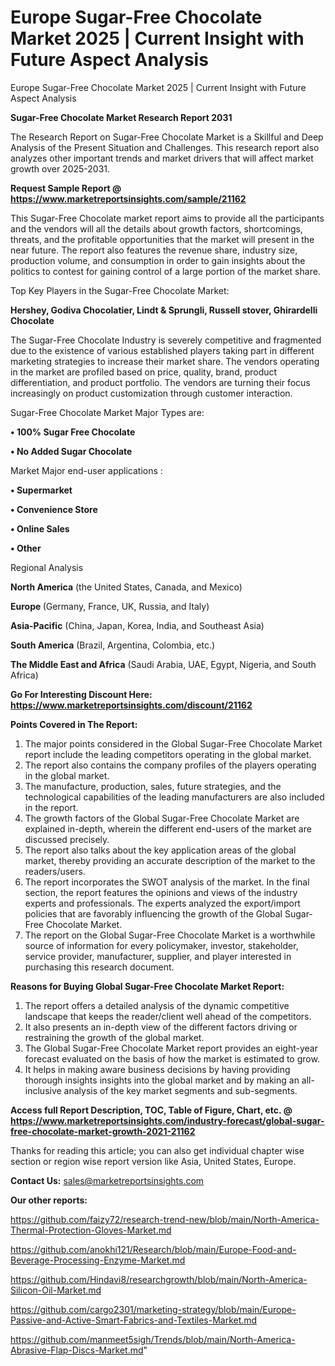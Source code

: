 # Europe Sugar-Free Chocolate Market 2025 | Current Insight with Future Aspect Analysis
Europe Sugar-Free Chocolate Market 2025 | Current Insight with Future Aspect Analysis

<strong>Sugar-Free Chocolate Market Research Report 2031</strong>

The Research Report on Sugar-Free Chocolate Market is a Skillful and Deep Analysis of the Present Situation and Challenges. This research report also analyzes other important trends and market drivers that will affect market growth over 2025-2031.

<strong>Request Sample Report @ <a href=https://www.marketreportsinsights.com/sample/21162>https://www.marketreportsinsights.com/sample/21162</a></strong>

This Sugar-Free Chocolate market report aims to provide all the participants and the vendors will all the details about growth factors, shortcomings, threats, and the profitable opportunities that the market will present in the near future. The report also features the revenue share, industry size, production volume, and consumption in order to gain insights about the politics to contest for gaining control of a large portion of the market share.

Top Key Players in the Sugar-Free Chocolate Market:

<strong>Hershey, Godiva Chocolatier, Lindt & Sprungli, Russell stover, Ghirardelli Chocolate</strong>

The Sugar-Free Chocolate Industry is severely competitive and fragmented due to the existence of various established players taking part in different marketing strategies to increase their market share. The vendors operating in the market are profiled based on price, quality, brand, product differentiation, and product portfolio. The vendors are turning their focus increasingly on product customization through customer interaction.

Sugar-Free Chocolate Market Major Types are:

<strong>• 100% Sugar Free Chocolate

• No Added Sugar Chocolate</strong>

Market Major end-user applications :

<strong>• Supermarket

• Convenience Store

• Online Sales

• Other</strong>

Regional Analysis

</u><strong><b>North America</b></strong> (the United States, Canada, and Mexico)

<strong><b>Europe </b></strong>(Germany, France, UK, Russia, and Italy)

<strong><b>Asia-Pacific</b></strong> (China, Japan, Korea, India, and Southeast Asia)

<strong><b>South America</b></strong> (Brazil, Argentina, Colombia, etc.)

<strong><b>The Middle East and Africa</b></strong> (Saudi Arabia, UAE, Egypt, Nigeria, and South Africa)

<strong>Go For Interesting Discount Here: <a href=https://www.marketreportsinsights.com/discount/21162>https://www.marketreportsinsights.com/discount/21162</a></strong>

<strong>Points Covered in The Report:</strong>
<ol>
  <li>The major points considered in the Global Sugar-Free Chocolate Market report include the leading competitors operating in the global market.</li>
  <li>The report also contains the company profiles of the players operating in the global market.</li>
  <li>The manufacture, production, sales, future strategies, and the technological capabilities of the leading manufacturers are also included in the report.</li>
  <li>The growth factors of the Global Sugar-Free Chocolate Market are explained in-depth, wherein the different end-users of the market are discussed precisely.</li>
  <li>The report also talks about the key application areas of the global market, thereby providing an accurate description of the market to the readers/users.</li>
  <li>The report incorporates the SWOT analysis of the market. In the final section, the report features the opinions and views of the industry experts and professionals. The experts analyzed the export/import policies that are favorably influencing the growth of the Global Sugar-Free Chocolate Market.</li>
  <li>The report on the Global Sugar-Free Chocolate Market is a worthwhile source of information for every policymaker, investor, stakeholder, service provider, manufacturer, supplier, and player interested in purchasing this research document.</li>
</ol>
<strong>Reasons for Buying Global Sugar-Free Chocolate Market Report:</strong>

<ol>
  <li>The report offers a detailed analysis of the dynamic competitive landscape that keeps the reader/client well ahead of the competitors.</li>
  <li>It also presents an in-depth view of the different factors driving or restraining the growth of the global market.</li>
  <li>The Global Sugar-Free Chocolate Market report provides an eight-year forecast evaluated on the basis of how the market is estimated to grow.</li>
  <li>It helps in making aware business decisions by having providing thorough insights insights into the global market and by making an all-inclusive analysis of the key market segments and sub-segments.</li>
</ol>
<strong>Access full Report Description, TOC, Table of Figure, Chart, etc. @ <a href=https://www.marketreportsinsights.com/industry-forecast/global-sugar-free-chocolate-market-growth-2021-21162>https://www.marketreportsinsights.com/industry-forecast/global-sugar-free-chocolate-market-growth-2021-21162</a></strong>


Thanks for reading this article; you can also get individual chapter wise section or region wise report version like Asia, United States, Europe.

<strong>Contact Us:</strong>
sales@marketreportsinsights.com

<strong>Our other reports:</strong>

<a href=https://github.com/faizy72/research-trend-new/blob/main/North-America-Thermal-Protection-Gloves-Market.md>https://github.com/faizy72/research-trend-new/blob/main/North-America-Thermal-Protection-Gloves-Market.md</a>

<a href=https://github.com/anokhi121/Research/blob/main/Europe-Food-and-Beverage-Processing-Enzyme-Market.md>https://github.com/anokhi121/Research/blob/main/Europe-Food-and-Beverage-Processing-Enzyme-Market.md</a>

<a href=https://github.com/Hindavi8/researchgrowth/blob/main/North-America-Silicon-Oil-Market.md>https://github.com/Hindavi8/researchgrowth/blob/main/North-America-Silicon-Oil-Market.md</a>

<a href=https://github.com/cargo2301/marketing-strategy/blob/main/Europe-Passive-and-Active-Smart-Fabrics-and-Textiles-Market.md>https://github.com/cargo2301/marketing-strategy/blob/main/Europe-Passive-and-Active-Smart-Fabrics-and-Textiles-Market.md</a>

<a href=https://github.com/manmeet5sigh/Trends/blob/main/North-America-Abrasive-Flap-Discs-Market.md>https://github.com/manmeet5sigh/Trends/blob/main/North-America-Abrasive-Flap-Discs-Market.md</a>"
